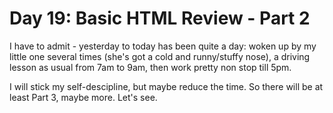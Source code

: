 # Day 19: Basic HTML Review - Part 2

I have to admit - yesterday to today has been quite a day: woken up by my little one several times (she's got a cold and runny/stuffy nose), a driving lesson as usual from 7am to 9am, then work pretty non stop till 5pm.

I will stick my self-descipline, but maybe reduce the time. So there will be at least Part 3, maybe more. Let's see.

## 

